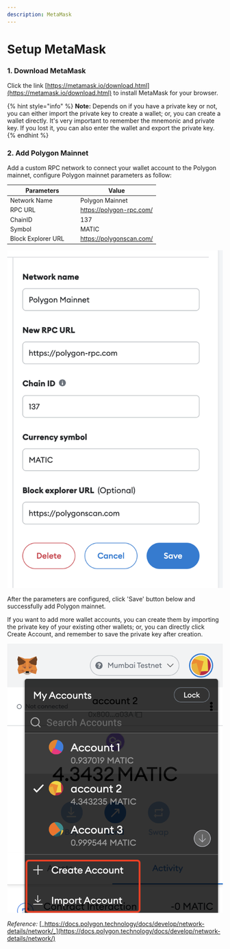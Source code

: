 ```yaml
---
description: MetaMask
---
```


# Setup MetaMask

### 1. Download MetaMask

Click the link [https://metamask.io/download.html](https://metamask.io/download.html) to install MetaMask for your browser.&#x20;

{% hint style="info" %}
**Note:** Depends on if you have a private key or not, you can either import the private key to create a wallet; or, you can create a wallet directly. It's very important to remember the mnemonic and private key. If you lost it, you can also enter the wallet and export the private key.
{% endhint %}

### 2. Add Polygon Mainnet

Add a custom RPC network to connect your wallet account to the Polygon mainnet, configure Polygon mainnet parameters as follow:

<table><thead><tr><th width="150">Parameters</th><th>Value</th></tr></thead><tbody><tr><td>Network Name</td><td>Polygon Mainnet</td></tr><tr><td>RPC URL</td><td><a href="https://polygon-rpc.com/">https://polygon-rpc.com/</a></td></tr><tr><td>ChainID</td><td>137</td></tr><tr><td>Symbol</td><td>MATIC</td></tr><tr><td>Block Explorer URL</td><td><a href="https://polygonscan.com/">https://polygonscan.com/</a></td></tr></tbody></table>

&#x20;                                              <img src="../../.gitbook/assets/connect polygon to metamask" alt="" data-size="original">

After the parameters are configured, click 'Save' button below and successfully add Polygon mainnet.&#x20;

If you want to add more wallet accounts, you can create them by importing the private key of your existing other wallets; or, you can directly click Create Account, and remember to save the private key after creation.

&#x20;                                               ![](<../../.gitbook/assets/image (41) (1).png>)



_Reference:_ [_https://docs.polygon.technology/docs/develop/network-details/network/_](https://docs.polygon.technology/docs/develop/network-details/network/)
